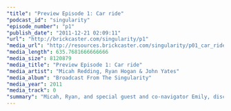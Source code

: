```yaml
---
"title": "Preview Episode 1: Car ride"
"podcast_id": "singularity"
"episode_number": "p1"
"publish_date": "2011-12-21 02:09:11"
"url": "http://brickcaster.com/singularity/p1"
"media_url": "http://resources.brickcaster.com/singularity/p01_car_ride.mp3"
"media_length": 635.7681666666666
"media_size": 8120879
"media_title": "Preview Episode 1: Car ride"
"media_artist": "Micah Redding, Ryan Hogan & John Yates"
"media_album": "Broadcast From The Singularity"
"media_year": 2011
"media_track": 0
"summary": "Micah, Ryan, and special guest and co-navigator Emily, discuss technology and the future...and how to do a podcast. No one was harmed in the incident at the end."
---
```

